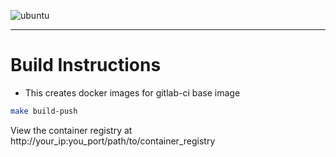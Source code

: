 ![ubuntu](https://img.shields.io/badge/ubuntu-18.04-darkblue)

------


# Build Instructions

- This creates docker images for gitlab-ci base image
```bash
make build-push
```

View the container registry at http://your_ip:you_port/path/to/container_registry
